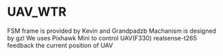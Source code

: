 # UAV_WTR
FSM frame is provided by Kevin and Grandpadzb
Machanism is designed by gzl
We uses Pixhawk Mini to control UAV(F330)
realsense-t265 feedback the current position of UAV 
